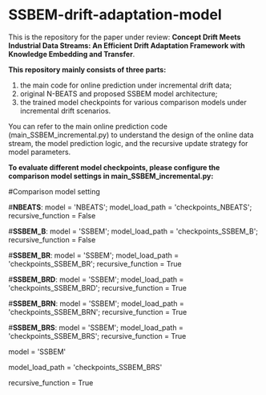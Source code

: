 # SSBEM-drift-adaptation-model
This is the repository for the paper under review: **Concept Drift Meets Industrial Data Streams: An Efficient Drift Adaptation Framework with Knowledge Embedding and Transfer**.

**This repository mainly consists of three parts:**

1) the main code for online prediction under incremental drift data;
2) original N-BEATS and proposed SSBEM model architecture;
3) the trained model checkpoints for various comparison models under incremental drift scenarios.

You can refer to the main online prediction code (main_SSBEM_incremental.py) to understand the design of the online data stream, the model prediction logic, and the recursive update strategy for model parameters.

**To evaluate different model checkpoints, please configure the comparison model settings in main_SSBEM_incremental.py:**

#Comparison model setting

#**NBEATS**: model = 'NBEATS'; model_load_path = 'checkpoints_NBEATS'; recursive_function = False

#**SSBEM_B**: model = 'SSBEM'; model_load_path = 'checkpoints_SSBEM_B'; recursive_function = False

#**SSBEM_BR**: model = 'SSBEM'; model_load_path = 'checkpoints_SSBEM_BR'; recursive_function = True

#**SSBEM_BRD**: model = 'SSBEM'; model_load_path = 'checkpoints_SSBEM_BRD'; recursive_function = True

#**SSBEM_BRN**: model = 'SSBEM'; model_load_path = 'checkpoints_SSBEM_BRN'; recursive_function = True

#**SSBEM_BRS**: model = 'SSBEM'; model_load_path = 'checkpoints_SSBEM_BRS'; recursive_function = True

model = 'SSBEM'

model_load_path = 'checkpoints_SSBEM_BRS'

recursive_function = True
